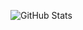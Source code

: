 

![GitHub Stats](https://github-readme-stats.vercel.app/api?username=AntonioArtimonte&show_icons=true&theme=radical)

